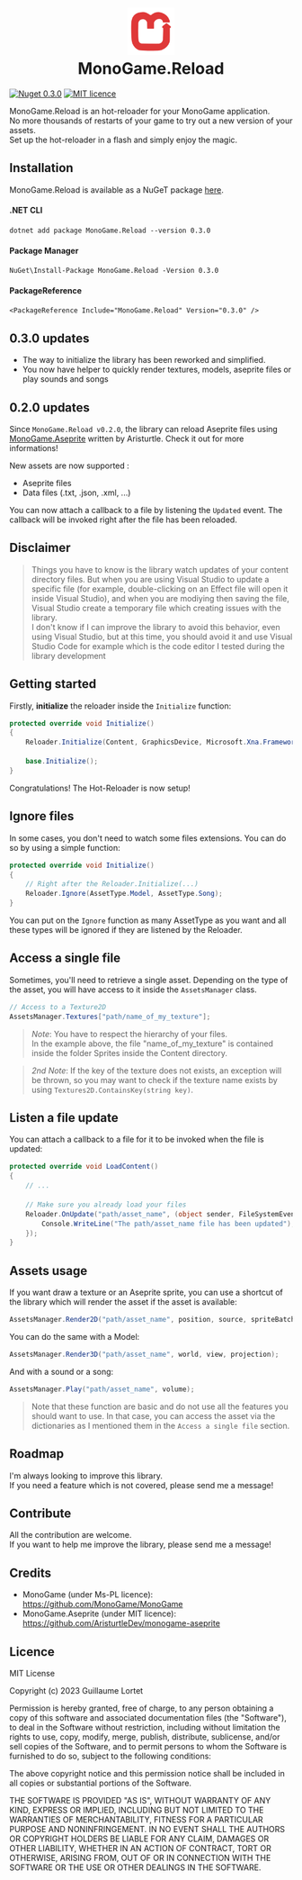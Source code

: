 <h1 align="center">
    <div>
        <img src="Icon.png" width="84" alt="MonoGame.Reload icon" />
        <br />
        MonoGame.Reload
    </div>
</h1>

[![Nuget 0.3.0](https://badgen.net/nuget/v/MonoGame.Reload)](https://www.nuget.org/packages/MonoGame.Reload/0.3.0)
[![MIT licence](https://badgen.net/static/license/MIT/blue)](https://github.com/akaadream/MonoGame.Reload/blob/main/LICENCE)


MonoGame.Reload is an hot-reloader for your MonoGame application.  
No more thousands of restarts of your game to try out a new version of your assets.  
Set up the hot-reloader in a flash and simply enjoy the magic.  

## Installation

MonoGame.Reload is available as a NuGeT package [here](https://www.nuget.org/packages/MonoGame.Reload/0.3.0).  

#### .NET CLI
```
dotnet add package MonoGame.Reload --version 0.3.0
```

#### Package Manager
```
NuGet\Install-Package MonoGame.Reload -Version 0.3.0
```

#### PackageReference
```
<PackageReference Include="MonoGame.Reload" Version="0.3.0" />
```

## 0.3.0 updates

* The way to initialize the library has been reworked and simplified.
* You now have helper to quickly render textures, models, aseprite files or play sounds and songs

## 0.2.0 updates

Since `MonoGame.Reload v0.2.0`, the library can reload Aseprite files using [MonoGame.Aseprite](https://monogameaseprite.net/) written by Aristurtle.  Check it out for more informations!

New assets are now supported :
- Aseprite files
- Data files (.txt, .json, .xml, ...)
  
You can now attach a callback to a file by listening the `Updated` event. The callback will be invoked right after the file has been reloaded.

## Disclaimer

> Things you have to know is the library watch updates of your content directory files. But when you are using Visual Studio to update a specific file (for example, double-clicking on an Effect file will open it inside Visual Studio), and when you are modiying then saving the file, Visual Studio create a temporary file which creating issues with the library.  
I don't know if I can improve the library to avoid this behavior, even using Visual Studio, but at this time, you should avoid it and use Visual Studio Code for example which is the code editor I tested during the library development

## Getting started

Firstly, **initialize** the reloader inside the `Initialize` function:
```csharp
protected override void Initialize()
{
    Reloader.Initialize(Content, GraphicsDevice, Microsoft.Xna.Framework.Content.Pipeline.TargetPlatform.DesktopGL);

    base.Initialize();
}
```
Congratulations! The Hot-Reloader is now setup!  

## Ignore files

In some cases, you don't need to watch some files extensions. You can do so by using a simple function:
```csharp
protected override void Initialize()
{
    // Right after the Reloader.Initialize(...)
    Reloader.Ignore(AssetType.Model, AssetType.Song);
}
```
You can put on the `Ignore` function as many AssetType as you want and all these types will be ignored if they are listened by the Reloader.  

## Access a single file

Sometimes, you'll need to retrieve a single asset. Depending on the type of the asset, you will have access to it inside the `AssetsManager` class.

```csharp
// Access to a Texture2D
AssetsManager.Textures["path/name_of_my_texture"];
```

> *Note*: You have to respect the hierarchy of your files.  
> In the example above, the file "name_of_my_texture" is contained inside the folder Sprites inside the Content directory.


> *2nd Note*: If the key of the texture does not exists, an exception will be thrown, so you may want to check if the texture name exists by using `Textures2D.ContainsKey(string key)`.

## Listen a file update
You can attach a callback to a file for it to be invoked when the file is updated:
```csharp
protected override void LoadContent()
{
    // ...

    // Make sure you already load your files
    Reloader.OnUpdate("path/asset_name", (object sender, FileSystemEventArgs args) => {
        Console.WriteLine("The path/asset_name file has been updated");
    });
}
```

## Assets usage

If you want draw a texture or an Aseprite sprite, you can use a shortcut of the library which will render the asset if the asset is available:
```csharp
AssetsManager.Render2D("path/asset_name", position, source, spriteBatch, graphicsDevice, rotation, scale);
```
You can do the same with a Model:
```csharp
AssetsManager.Render3D("path/asset_name", world, view, projection);
```
And with a sound or a song:
```csharp
AssetsManager.Play("path/asset_name", volume);
```

> Note that these function are basic and do not use all the features you should want to use.
> In that case, you can access the asset via the dictionaries as I mentioned them in the `Access a single file` section.

## Roadmap

I'm always looking to improve this library.  
If you need a feature which is not covered, please send me a message!

## Contribute

All the contribution are welcome.  
If you want to help me improve the library, please send me a message!

## Credits
- MonoGame (under Ms-PL licence): https://github.com/MonoGame/MonoGame 
- MonoGame.Aseprite (under MIT licence): https://github.com/AristurtleDev/monogame-aseprite

## Licence

MIT License

Copyright (c) 2023 Guillaume Lortet

Permission is hereby granted, free of charge, to any person obtaining a copy
of this software and associated documentation files (the "Software"), to deal
in the Software without restriction, including without limitation the rights
to use, copy, modify, merge, publish, distribute, sublicense, and/or sell
copies of the Software, and to permit persons to whom the Software is
furnished to do so, subject to the following conditions:

The above copyright notice and this permission notice shall be included in all
copies or substantial portions of the Software.

THE SOFTWARE IS PROVIDED "AS IS", WITHOUT WARRANTY OF ANY KIND, EXPRESS OR
IMPLIED, INCLUDING BUT NOT LIMITED TO THE WARRANTIES OF MERCHANTABILITY,
FITNESS FOR A PARTICULAR PURPOSE AND NONINFRINGEMENT. IN NO EVENT SHALL THE
AUTHORS OR COPYRIGHT HOLDERS BE LIABLE FOR ANY CLAIM, DAMAGES OR OTHER
LIABILITY, WHETHER IN AN ACTION OF CONTRACT, TORT OR OTHERWISE, ARISING FROM,
OUT OF OR IN CONNECTION WITH THE SOFTWARE OR THE USE OR OTHER DEALINGS IN THE
SOFTWARE.
